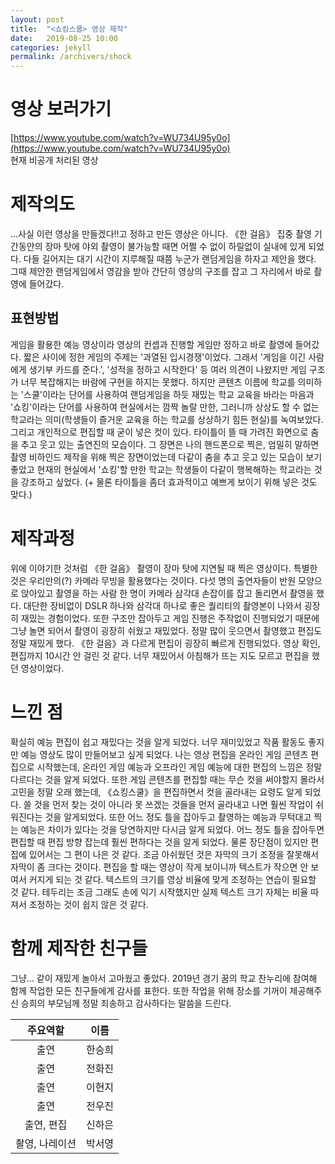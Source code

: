 ```yaml
---
layout: post
title:  "<쇼킹스쿨> 영상 제작"
date:   2019-08-25 10:00
categories: jekyll
permalink: /archivers/shock
---
```


# 영상 보러가기 
[https://www.youtube.com/watch?v=WU734U95y0o](https://www.youtube.com/watch?v=WU734U95y0o)
<br>현재 비공개 처리된 영상
 
# 제작의도

...사실 이런 영상을 만들겠다!!고 정하고 만든 영상은 아니다. 《한 걸음》 집중 촬영 기간동안의 장마 탓에 야외 촬영이 불가능할 때면 어쩔 수 없이 하릴없이 실내에 있게 되었다. 다들 길어지는 대기 시간이 지루해질 때쯤 누군가 랜덤게임을 하자고 제안을 했다. 그때 제안한 랜덤게임에서 영감을 받아 간단히 영상의 구조를 잡고 그 자리에서 바로 촬영에 들어갔다. 

## 표현방법

게임을 활용한 예능 영상이라 영상의 컨셉과 진행할 게임만 정하고 바로 촬영에 들어갔다. 짧은 사이에 정한 게임의 주제는 '과열된 입시경쟁'이었다. 그래서 '게임을 이긴 사람에게 생기부 카드를 준다.', '성적을 정하고 시작한다' 등 여러 의견이 나왔지만 게임 구조가 너무 복잡해지는 바람에 구현을 하지는 못했다. 하지만 콘텐츠 이름에 학교를 의미하는 '스쿨'이라는 단어를 사용하여 랜덤게임을 하듯 재밌는 학교 교육을 바라는 마음과 '쇼킹'이라는 단어를 사용하여 현실에서는 깜짝 놀랄 만한, 그러니까 상상도 할 수 없는 학교라는 의미(학생들이 즐거운 교육을 하는 학교를 상상하기 힘든 현실)를 녹여보았다. 그리고 개인적으로 편집할 때 굳이 넣은 컷이 있다. 타이틀이 뜰 때 가려진 화면으로 춤을 추고 웃고 있는 출연진의 모습이다. 그 장면은 나의 핸드폰으로 찍은, 엄밀히 말하면 촬영 비하인드 제작을 위해 찍은 장면이었는데 다같이 춤을 추고 웃고 있는 모습이 보기 좋았고 현재의 현실에서 '쇼킹'할 만한 학교는 학생들이 다같이 행복해하는 학교라는 것을 강조하고 싶었다. (+ 물론 타이틀을 좀더 효과적이고 예쁘게 보이기 위해 넣은 것도 맞다.)  

# 제작과정 

위에 이야기한 것처럼 《한 걸음》 촬영이 장마 탓에 지연될 때 찍은 영상이다. 특별한 것은 우리만의(?) 카메라 무빙을 활용했다는 것이다. 다섯 명의 출연자들이 반원 모양으로 앉아있고 촬영을 하는 사람 한 명이 카메라 삼각대 손잡이를 잡고 돌리면서 촬영을 했다. 대단한 장비없이 DSLR 하나와 삼각대 하나로 좋은 퀄리티의 촬영본이 나와서 굉장히 재밌는 경험이었다. 또한 구조만 잡아두고 게임 진행은 주작없이 진행되었기 때문에 그냥 놀면 되어서 촬영이 굉장히 쉬웠고 재밌었다. 정말 많이 웃으면서 촬영했고 편집도 정말 재밌게 했다. 《한 걸음》과 다르게 편집이 굉장히 빠르게 진행되었다. 영상 확인, 편집까지 10시간 안 걸린 것 같다. 너무 재밌어서 아침해가 뜨는 지도 모르고 편집을 했던 영상이었다. 

# 느낀 점

확실히 예능 편집이 쉽고 재밌다는 것을 알게 되었다. 너무 재미있었고 작품 활동도 좋지만 예능 영상도 많이 만들어보고 싶게 되었다. 나는 영상 편집을 온라인 게임 콘텐츠 편집으로 시작했는데, 온라인 게임 예능과 오프라인 게임 예능에 대한 편집의 느낌은 정말 다르다는 것을 알게 되었다. 또한 게임 콘텐츠를 편집할 때는 무슨 컷을 써야할지 몰라서 고민을 정말 오래 했는데, 《쇼킹스쿨》을 편집하면서 컷을 골라내는 요령도 알게 되었다. 쓸 것을 먼저 찾는 것이 아니라 못 쓰겠는 것들을 먼저 골라내고 나면 훨씬 작업이 쉬워진다는 것을 알게되었다. 또한 어느 정도 틀을 잡아두고 촬영하는 예능과 무턱대고 찍는 예능은 차이가 있다는 것을 당연하지만 다시금 알게 되었다. 어느 정도 틀을 잡아두면 편집할 때 편집 방향 잡는데 훨씬 편하다는 것을 알게 되었다. 물론 장단점이 있지만 편집에 있어서는 그 편이 나은 것 같다. 조금 아쉬웠던 것은 자막의 크기 조정을 잘못해서 자막이 좀 크다는 것이다. 편집을 할 때는 영상이 작게 보이니까 텍스트가  작으면 안 보여서 커지게 되는 것 같다. 텍스트의 크기를 영상 비율에 맞게 조정하는 연습이 필요할 것 같다. 테두리는 조금 그래도 손에 익기 시작했지만 실제 텍스트 크기 자체는 비율 따져서 조정하는 것이 쉽지 않은 것 같다. 

# 함께 제작한 친구들

그냥... 같이 재밌게 놀아서 고마웠고 좋았다. 2019년 경기 꿈의 학교 찬누리에 참여해 함께 작업한 모든 친구들에게 감사를 표한다. 또한 작업을 위해 장소를 기꺼이 제공해주신 승희의 부모님께 정말 죄송하고 감사하다는 말씀을 드린다.

| 주요역할 | 이름 | 
|:-----:|:----:|
| 출연 | 한승희 | 
| 출연 | 전화진 | 
| 출연 | 이현지 |  
| 출연 | 전우진 | 
| 출연, 편집 | 신하은 | 
| 촬영, 나레이션 | 박서영 |  
